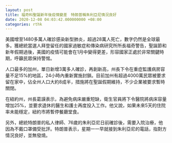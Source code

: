 ```yaml
---
layout: post
title: 福奇料聖誕新年後疫情變差　特朗普稱朱利亞尼情況良好
date: 2020-12-08 04:03:42.000000000 +08:00
categories: rthk
---
```


美國增至1480多萬人確診感染新型肺炎，超過28萬人死亡，數字仍然是全球最多。獲總統當選人拜登留任的國家過敏症和傳染病研究所所長福奇警告，聖誕節和新年假期過後，美國的疫情可能會在1月中變得更差，形容國家正處於非常關鍵時期，呼籲民眾保持警惕。

人口最多的加州，單日新增3萬多人確診，再創新高，州長下令在重症監護病房容量不足15%的地區，24小時內重新實施封鎖。目前加州有超過4000萬民眾被要求留在家中，佔全州人口大約8成半，措施將在聖誕假期維持，不少企業被要求暫時關閉。

在紐約州，州長葛謨表示，為避免病床嚴重短缺，衛生官員將下令醫院將病床容量增加25%，並要求退休的醫生和護士再度投入工作。他又說，如果未來5天的住院率未能穩定，紐約市將暫停餐廳堂食。

另外，總統特朗普的私人律師、76歲的朱利亞尼日前確診後，需要入院治療，他因為不戴口罩備受批評。特朗普表示，星期一一早就接到朱利亞尼的電話，指對方情況良好，並無發燒。
